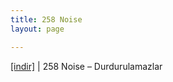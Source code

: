 ```yaml
---
title: 258 Noise
layout: page

---
```

<a href="https://cloud.mail.ru/public/a24cb380dc9a/258%20Noise%20-%20Durdurulamazlar" target="_blank">[indir]</a> | 258 Noise &#8211; Durdurulamazlar

